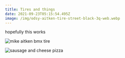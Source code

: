 ```yaml
---
title: Tires and things
date: 2021-09-23T05:15:54.495Z
image: /img/odsy-aitken-tire-street-black-3q-web.webp
---
```

hopefully this works

![mike aitken bmx tire](/img/odsy-aitken-tire-street-black-3q-web.webp)

![sausage and cheese pizza](/img/pizza.jpeg)